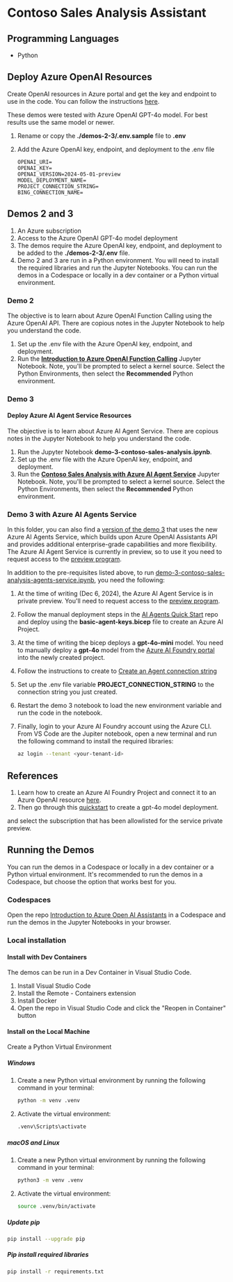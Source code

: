 # Contoso Sales Analysis Assistant

## Programming Languages

- Python

## Deploy Azure OpenAI Resources

Create OpenAI resources in Azure portal and get the key and endpoint to use in the code. You can follow the instructions [here](https://learn.microsoft.com/en-us/azure/ai-services/openai/how-to/create-resource).

These demos were tested with Azure OpenAI GPT-4o model. For best results use the same model or newer.

1. Rename or copy the **./demos-2-3/.env.sample** file to **.env**
2. Add the Azure OpenAI key, endpoint, and deployment to the .env file

    ```text
    OPENAI_URI=
    OPENAI_KEY=
    OPENAI_VERSION=2024-05-01-preview
    MODEL_DEPLOYMENT_NAME=
    PROJECT_CONNECTION_STRING=
    BING_CONNECTION_NAME=
    ```

## Demos 2 and 3

1. An Azure subscription
1. Access to the Azure OpenAI GPT-4o model deployment
1. The demos require the Azure OpenAI key, endpoint, and deployment to be added to the **./demos-2-3/.env** file.
1. Demo 2 and 3 are run in a Python environment. You will need to install the required libraries and run the Jupyter Notebooks. You can run the demos in a Codespace or locally in a dev container or a Python virtual environment.

### Demo 2

The objective is to learn about Azure OpenAI Function Calling using the Azure OpenAI API. There are copious notes in the Jupyter Notebook to help you understand the code.

1. Set up the .env file with the Azure OpenAI key, endpoint, and deployment.
1. Run the **[Introduction to Azure OpenAI Function Calling](demo-2-function-calling.ipynb)** Jupyter Notebook. Note, you'll be prompted to select a kernel source. Select the Python Environments, then select the **Recommended** Python environment.

### Demo 3

#### Deploy Azure AI Agent Service Resources



The objective is to learn about Azure AI Agent Service. There are copious notes in the Jupyter Notebook to help you understand the code.

1. Run the Jupyter Notebook **demo-3-contoso-sales-analysis.ipynb**.
2. Set up the .env file with the Azure OpenAI key, endpoint, and deployment.
3. Run the **[Contoso Sales Analysis with Azure AI Agent Service](demo-3-contoso-sales-analysis-agents-service.ipynb)** Jupyter Notebook. Note, you'll be prompted to select a kernel source. Select the Python Environments, then select the **Recommended** Python environment.

### Demo 3 with Azure AI Agents Service

In this folder, you can also find a [version of the demo 3](demo-3-contoso-sales-analysis-agents-service.ipynb) that uses the new Azure AI Agents Service, which builds upon Azure OpenAI Assistants API and provides additional enterprise-grade capabilities and more flexibility.
The Azure AI Agent Service is currently in preview, so to use it you need to request access to the [preview program](https://nam.dcv.ms/nzy5CEG6Br).

In addition to the pre-requisites listed above, to run [demo-3-contoso-sales-analysis-agents-service.ipynb](demo-3-contoso-sales-analysis-agents-service.ipynb), you need the following:

1. At the time of writing (Dec 6, 2024), the Azure AI Agent Service is in private preview. You'll need to request access to the [preview program](https://nam.dcv.ms/nzy5CEG6Br).
2. Follow the manual deployment steps in the [AI Agents Quick Start](https://github.com/Azure/azure-ai-agents) repo and deploy using the **basic-agent-keys.bicep** file to create an Azure AI Project.
3. At the time of writing the bicep deploys a **gpt-4o-mini** model. You need to manually deploy a **gpt-4o** model from the [Azure AI Foundry portal](https://ai.azure.com) into the newly created project.
4. Follow the instructions to create to [Create an Agent connection string](https://github.com/Azure/azure-ai-agents/blob/main/quickstart.md#create-an-agent)
5. Set up the .env file variable **PROJECT_CONNECTION_STRING** to the connection string you just created.
6. Restart the demo 3 notebook to load the new environment variable and run the code in the notebook.
7. Finally, login to your Azure AI Foundry account using the Azure CLI. From VS Code are the Jupiter notebook, open a new terminal and run the following command to install the required libraries:

    ```bash
    az login --tenant <your-tenant-id>
    ```

## References

1. Learn how to create an Azure AI Foundry Project and connect it to an Azure OpenAI resource [here](https://learn.microsoft.com/azure/ai-studio/how-to/create-projects?tabs=ai-studio).
1. Then go through this [quickstart](https://learn.microsoft.com/azure/ai-studio/quickstarts/get-started-playground#deploy-a-chat-model) to create a gpt-4o model deployment.



and select the subscription that has been allowlisted for the service private preview.

## Running the Demos

You can run the demos in a Codespace or locally in a dev container or a Python virtual environment. It's recommended to run the demos in a Codespace, but choose the option that works best for you.

### Codespaces

Open the repo [Introduction to Azure Open AI Assistants](https://github.com/microsoft/aitour-azure-openai-assistants) in a Codespace and run the demos in the Jupyter Notebooks in your browser.

### Local installation

#### Install with Dev Containers

The demos can be run in a Dev Container in Visual Studio Code.

1. Install Visual Studio Code
1. Install the Remote - Containers extension
1. Install Docker
1. Open the repo in Visual Studio Code and click the "Reopen in Container" button

#### Install on the Local Machine

Create a Python Virtual Environment

##### Windows

1. Create a new Python virtual environment by running the following command in your terminal:

    ```bash
    python -m venv .venv
    ```

2. Activate the virtual environment:

    ```bash
    .venv\Scripts\activate
    ```

##### macOS and Linux

1. Create a new Python virtual environment by running the following command in your terminal:

    ```bash
    python3 -m venv .venv
    ```

2. Activate the virtual environment:

    ```bash
    source .venv/bin/activate
    ```

##### Update pip

```bash
pip install --upgrade pip
```

##### Pip install required libraries

```bash
pip install -r requirements.txt
```
